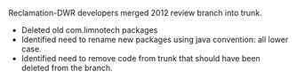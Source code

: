 Reclamation-DWR developers merged 2012 review branch into trunk.

- Deleted old com.limnotech packages
- Identified need to rename new packages using java convention: all lower case.
- Identified need to remove code from trunk that should have been deleted from the branch.